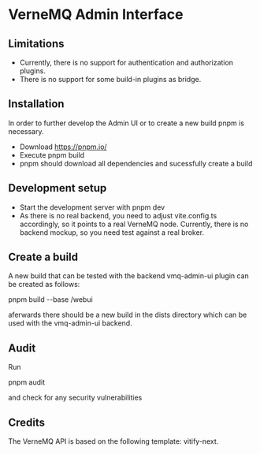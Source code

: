 # VerneMQ Admin Interface
## Limitations
* Currently, there is no support for authentication and authorization plugins.
* There is no support for some build-in plugins as bridge.

## Installation
In order to further develop the Admin UI or to create a new build pnpm is necessary.
* Download https://pnpm.io/
* Execute pnpm build
* pnpm should download all dependencies and sucessfully create a build

## Development setup
* Start the development server with pnpm dev
* As there is no real backend, you need to adjust vite.config.ts accordingly, so it points to a real VerneMQ node. Currently, there is no backend mockup, so you need test against a real broker.

## Create a build
A new build that can be tested with the backend vmq-admin-ui plugin can be created as follows:

pnpm build --base /webui

aferwards there should be a new build in the dists directory which can be used with the vmq-admin-ui backend.

## Audit
Run

pnpm audit 

and check for any security vulnerabilities

## Credits
The VerneMQ API is based on the following template: vitify-next.

